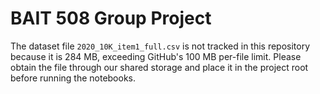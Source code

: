 # BAIT 508 Group Project

The dataset file `2020_10K_item1_full.csv` is not tracked in this repository because it is 284 MB, exceeding GitHub's 100 MB per-file limit. Please obtain the file through our shared storage and place it in the project root before running the notebooks.
